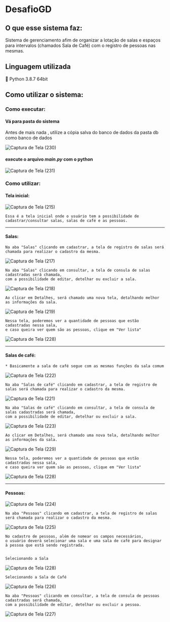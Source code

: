 # DesafioGD


## O que esse sistema faz:
  Sistema de gerenciamento afim de organizar a lotação de salas e espaços para intervalos (chamados Sala de Café) com o registro de pessoas nas mesmas.
  
## Linguagem utilizada
  :snake: Python 3.8.7 64bit
  
## Como utilizar o sistema:
  
  ### Como executar:
  
  #### Vá para pasta do sistema

   Antes de mais nada , utilize a cópia salva do banco de dados da pasta db como banco de dados

 
   ![Captura de Tela (230)](https://user-images.githubusercontent.com/47759303/109399493-e2bf4680-7921-11eb-9291-05d7b3047c38.png)

  #### execute o arquivo *main.py* com o python
  
   ![Captura de Tela (231)](https://user-images.githubusercontent.com/47759303/109399517-0e423100-7922-11eb-8c91-e3406c153dde.png)

  
  
  ### Como utilizar:
    
   #### Tela inicial:
    
   ![Captura de Tela (215)](https://user-images.githubusercontent.com/47759303/109392619-e50eaa00-78fb-11eb-8c7c-3785a658df39.png)
    
    Essa é a tela inicial onde o usuário tem a possibilidade de cadastrar/consultar salas, salas de café e as pessoas.

--------------------------------------------------------------

  #### Salas:

    Na aba "Salas" clicando em cadastrar, a tela de registro de salas será chamada para realizar o cadastro da mesma.
    
   ![Captura de Tela (217)](https://user-images.githubusercontent.com/47759303/109393193-1e94e480-78ff-11eb-9394-e3b4b3146744.png)
    
    Na aba "Salas" clicando em consultar, a tela de consula de salas cadastradas será chamada,
    com a possibilidade de editar, detelhar ou excluir a sala.
    
   ![Captura de Tela (218)](https://user-images.githubusercontent.com/47759303/109393230-4421ee00-78ff-11eb-9041-ff268f03c61e.png)
    
    Ao clicar em Detalhes, será chamado uma nova tela, detalhando melhor as informações da sala.
    
   ![Captura de Tela (219)](https://user-images.githubusercontent.com/47759303/109393284-7a5f6d80-78ff-11eb-9153-c19d4fa8bbb1.png)
    
    Nessa tela, poderemos ver a quantidade de pessoas que estão cadastradas nessa sala,
    e caso queira ver quem são as pessoas, clique em "Ver lista"
    
   ![Captura de Tela (228)](https://user-images.githubusercontent.com/47759303/109393330-c5798080-78ff-11eb-8768-3c7de427f5be.png)
    
--------------------------------------------------------------


  #### Salas de café:
  
    * Basicamente a sala de café segue com as mesmas funções da sala comum

   ![Captura de Tela (222)](https://user-images.githubusercontent.com/47759303/109393426-4f294e00-7900-11eb-8c00-fa6f1e83357c.png)
  
    Na aba "Salas de café" clicando em cadastrar, a tela de registro de salas será chamada para realizar o cadastro da mesma.
  
   ![Captura de Tela (221)](https://user-images.githubusercontent.com/47759303/109393473-a7605000-7900-11eb-8205-54d646182f46.png)
     
    Na aba "Salas de café" clicando em consultar, a tela de consula de salas cadastradas será chamada,
    com a possibilidade de editar, detelhar ou excluir a sala.
  
   ![Captura de Tela (223)](https://user-images.githubusercontent.com/47759303/109393478-ae875e00-7900-11eb-8a47-b7ad633cb511.png)

    Ao clicar em Detalhes, será chamado uma nova tela, detalhando melhor as informações da sala.
  
   ![Captura de Tela (229)](https://user-images.githubusercontent.com/47759303/109393510-ec848200-7900-11eb-8760-a8ca7f674c10.png)
  
    Nessa tela, poderemos ver a quantidade de pessoas que estão cadastradas nessa sala,
    e caso queira ver quem são as pessoas, clique em "Ver lista"
    
   
   ![Captura de Tela (228)](https://user-images.githubusercontent.com/47759303/109393330-c5798080-78ff-11eb-8768-3c7de427f5be.png)
  

--------------------------------------------------------------

  #### Pessoas:
  
   ![Captura de Tela (224)](https://user-images.githubusercontent.com/47759303/109393560-42592a00-7901-11eb-99cd-2f8d119221c4.png)

    Na aba "Pessoas" clicando em cadastrar, a tela de registro de salas será chamada para realizar o cadastro da mesma.
    
   ![Captura de Tela (225)](https://user-images.githubusercontent.com/47759303/109393566-47b67480-7901-11eb-899a-517249c74943.png)
   
    No cadastro de pessoas, além de nomear os campos necessários, 
    o usuário deverá selecionar uma sala e uma sala de café para designar à pessoa que está sendo registrada.
    

    Selecionando a Sala
   ![Captura de Tela (228)](https://user-images.githubusercontent.com/47759303/109393600-7e8c8a80-7901-11eb-905c-982b6cb37c85.png)
   
    Selecionando a Sala de Café
   ![Captura de Tela (226)](https://user-images.githubusercontent.com/47759303/109393605-80564e00-7901-11eb-8d97-c6988abd1b09.png)


    Na aba "Pessoas" clicando em consultar, a tela de consula de pessoas cadastradas será chamada,
    com a possibilidade de editar, detelhar ou excluir a pessoa.
    
   ![Captura de Tela (227)](https://user-images.githubusercontent.com/47759303/109393680-e642d580-7901-11eb-8af2-056b7cd64c28.png)
